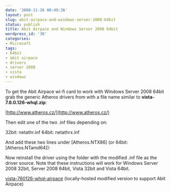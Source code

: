 ```yaml
---
date: '2008-11-26 00:49:36'
layout: post
slug: abit-airpace-and-windows-server-2008-64bit
status: publish
title: Abit Airpace and Windows Server 2008 64bit
wordpress_id: '30'
categories:
- Microsoft
tags:
- 64bit
- abit airpace
- drivers
- server 2008
- vista
- windows
---
```


To get the Abit Airpace wi-fi card to work with Windows Server 2008 64bit grab the generic Atheros drivers from with a file name similar to **vista-7.6.0.126-whql.zip**:

[http://www.atheros.cz/](http://www.atheros.cz/)

Then edit one of the two .inf files depending on:

32bit: netathr.inf
64bit: netathrx.inf

And add these two lines under \[Atheros.NTX86\] (or 64bit: \[Atheros.NTamd64\]):

<script src="https://gist.github.com/2904102.js"> </script>

Now reinstall the driver using the folder with the modified .inf file as the driver source. Note that these instructions will work for Windows Server 2008 32bit, Server 2008 64bit, Vista 32bit and Vista 64bit.

[vista-760126-whql-airpace](/assets/vista-760126-whql-airpace.zip) (locally-hosted modified version to support Abit Airpace)
